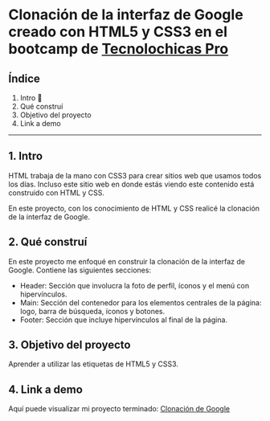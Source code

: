 # Clonación de la interfaz de Google creado con HTML5 y CSS3 en el bootcamp de [Tecnolochicas Pro](https://tecnolochicas.mx/)

## Índice
1. Intro 📖
2. Qué construí
3. Objetivo del proyecto
4. Link a demo

****

## 1. Intro
HTML trabaja de la mano con CSS3 para crear sitios web que usamos todos los días. Incluso este sitio web en donde estás viendo este contenido está construido con HTML y CSS.

En este proyecto, con los conocimiento de HTML y CSS realicé la clonación de la interfaz de Google.

## 2. Qué construí
En este proyecto me enfoqué en construir la clonación de la interfaz de Google. 
Contiene las siguientes secciones:

* Header: Sección que involucra la foto de perfil, íconos y el menú con hipervínculos.
* Main: Sección del contenedor para los elementos centrales de la página: logo, barra de búsqueda, íconos y botones.
* Footer: Sección que incluye hipervínculos al final de la página.

## 3. Objetivo del proyecto
Aprender a utilizar las etiquetas de HTML5 y CSS3.

## 4. Link a demo
Aquí puede visualizar mi proyecto terminado: [Clonación de Google](#)

